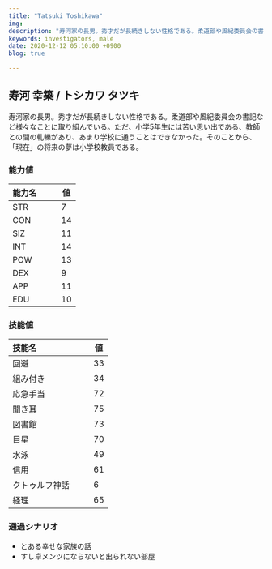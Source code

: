```yaml
---
title: "Tatsuki Toshikawa"
img: 
description: "寿河家の長男。秀才だが長続きしない性格である。柔道部や風紀委員会の書記など様々なことに取り組んでいる。ただ、小学5年生には"
keywords: investigators, male
date: 2020-12-12 05:10:00 +0900
blog: true

---
```


## 寿河 幸築 / トシカワ タツキ
寿河家の長男。秀才だが長続きしない性格である。柔道部や風紀委員会の書記など様々なことに取り組んでいる。ただ、小学5年生には苦い思い出である、教師との間の軋轢があり、あまり学校に通うことはできなかった。そのことから、「現在」の将来の夢は小学校教員である。

### 能力値
|能力名  |　　値|
|--------|------|
|STR     |　　7 |
|CON     |　　14|
|SIZ     |　　11|
|INT     |　　14|
|POW     |　　13|
|DEX     |　　9 |
|APP     |　　11|
|EDU     |　　10|

### 技能値
|技能名              |　　値|
|:-------------------|------|
|回避                |　　33|
|組み付き            |　　34|
|応急手当            |　　72|
|聞き耳              |　　75|
|図書館              |　　73|
|目星                |　　70|
|水泳                |　　49|
|信用                |　　61|
|クトゥルフ神話      |　　6 |
|経理                |　　65|

### 通過シナリオ
- とある幸せな家族の話
- すし卓メンツにならないと出られない部屋
